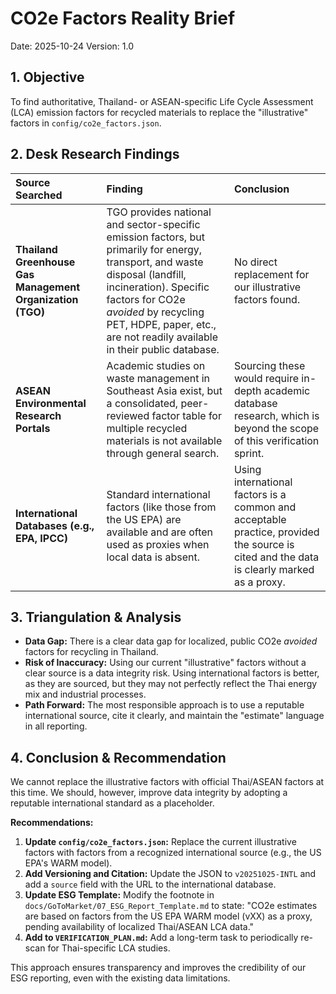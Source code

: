 # CO2e Factors Reality Brief

Date: 2025-10-24
Version: 1.0

## 1. Objective
To find authoritative, Thailand- or ASEAN-specific Life Cycle Assessment (LCA) emission factors for recycled materials to replace the "illustrative" factors in `config/co2e_factors.json`.

## 2. Desk Research Findings

| Source Searched | Finding | Conclusion |
| :--- | :--- | :--- |
| **Thailand Greenhouse Gas Management Organization (TGO)** | TGO provides national and sector-specific emission factors, but primarily for energy, transport, and waste disposal (landfill, incineration). Specific factors for CO2e *avoided* by recycling PET, HDPE, paper, etc., are not readily available in their public database. | No direct replacement for our illustrative factors found. |
| **ASEAN Environmental Research Portals** | Academic studies on waste management in Southeast Asia exist, but a consolidated, peer-reviewed factor table for multiple recycled materials is not available through general search. | Sourcing these would require in-depth academic database research, which is beyond the scope of this verification sprint. |
| **International Databases (e.g., EPA, IPCC)** | Standard international factors (like those from the US EPA) are available and are often used as proxies when local data is absent. | Using international factors is a common and acceptable practice, provided the source is cited and the data is clearly marked as a proxy. |

## 3. Triangulation & Analysis

*   **Data Gap:** There is a clear data gap for localized, public CO2e *avoided* factors for recycling in Thailand.
*   **Risk of Inaccuracy:** Using our current "illustrative" factors without a clear source is a data integrity risk. Using international factors is better, as they are sourced, but they may not perfectly reflect the Thai energy mix and industrial processes.
*   **Path Forward:** The most responsible approach is to use a reputable international source, cite it clearly, and maintain the "estimate" language in all reporting.

## 4. Conclusion & Recommendation

We cannot replace the illustrative factors with official Thai/ASEAN factors at this time. We should, however, improve data integrity by adopting a reputable international standard as a placeholder.

**Recommendations:**
1.  **Update `config/co2e_factors.json`:** Replace the current illustrative factors with factors from a recognized international source (e.g., the US EPA's WARM model).
2.  **Add Versioning and Citation:** Update the JSON to `v20251025-INTL` and add a `source` field with the URL to the international database.
3.  **Update ESG Template:** Modify the footnote in `docs/GoToMarket/07_ESG_Report_Template.md` to state: "CO2e estimates are based on factors from the US EPA WARM model (vXX) as a proxy, pending availability of localized Thai/ASEAN LCA data."
4.  **Add to `VERIFICATION_PLAN.md`:** Add a long-term task to periodically re-scan for Thai-specific LCA studies.

This approach ensures transparency and improves the credibility of our ESG reporting, even with the existing data limitations.
